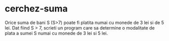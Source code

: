 # cerchez-suma
Orice suma de bani S (S>7) poate fi platita numai cu monede de 3 lei si de 5 lei. Dat fiind S > 7, scrieti un program care sa determine o modalitate de plata a sumei S numai cu monede de 3 lei si 5 lei.
